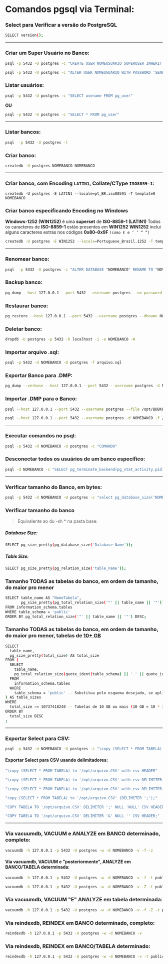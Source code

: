 #	Comandos pgsql via Terminal:

### Select para Verificar a versão do PostgreSQL

```bash
SELECT version();
```
___

### Criar um Super Usuário no Banco:

```bash
psql -p 5432 -U postgres -c "CREATE USER NOMEUSUARIO SUPERUSER INHERIT CREATEDB CREATEROLE" -d template1
```
```bash
psql -p 5432 -U postgres -c "ALTER USER NOMEUSUARIO WITH PASSWORD 'SENHA'" -d template1
```

### Listar usuários:

```bash
psql -p 5432 -U postgres -c "SELECT usename FROM pg_user"
```

**OU**

```bash
psql -p 5432 -U postgres -c "SELECT * FROM pg_user"
```
___

### Listar bancos:

```bash
psql  -p 5432 -U postgres -l
```

### Criar banco:

```bash
createdb -U postgres NOMEBANCO NOMEBANCO
```
___

### Criar banco, com Encoding `LATIN1`, Collate/CType `ISO8859-1`:  

```
createdb -U postgres -E LATIN1 --locale=pt_BR.iso88591 -T template0 NOMEBANCO
```

### Criar banco especificando Encoding no Windows

**Windows-1252 (WIN1252)** é uma **superset** de **ISO-8859-1 (LATIN1)**
Todos os caracteres de **ISO-8859-1** estão presentes em **WIN1252**
**WIN1252** inclui alguns caracteres extras nos códigos **0x80–0x9F** `(como € e ‘ ’ “ ”)`

```bash
createdb -U postgres -E WIN1252 --locale=Portuguese_Brazil.1252 -T template0 mihara.database
```

___

### Renomear banco:

```bash
psql  -p 5432 -U postgres -c "ALTER DATABASE "NOMEBANCO" RENAME TO "NOVONOMEBANCO""
```

### Backup banco:

```bash
pg_dump --host 127.0.0.1 --port 5432 --username postgres --no-password  --format custom --blobs --verbose --file ~/NOMEBANCO.backup NOMEBANCO
```

### Restaurar banco:

```bash
pg_restore --host 127.0.0.1 --port 5432 --username postgres --dbname NOMEBANCO --no-password  --verbose ~/NOMEBANCO.backup
```

### Deletar banco:

```bash
dropdb -U postgres -p 5432 -h localhost -i -e NOMEBANCO -W
```

### Importar arquivo .sql:

```bash
psql -p 5432 -d NOMEBANCO -U postgres -f arquivo.sql
```

### Exportar Banco para .DMP:

```bash
pg_dump --verbose --host 127.0.0.1 --port 5432 --username postgres -d NOMEBANCO > /opt/BDBKP/NOMEBANCO.dmp
```

### Importar .DMP para o Banco:

```bash
psql --host 127.0.0.1 --port 5432 --username postgres --file /opt/BDBKP/NOMEBANCO.dmp NOMEBANCO
```
```bash
psql --host 127.0.0.1 --port 5432 --username postgres -d NOMEBANCO -f /opt/custom/function.sql
```
___
### Executar comandos no psql:

```bash
psql -p 5432 -d NOMEBANCO -U postgres -c "COMANDO"
```
### Desconectar todos os usuários de um banco específico:
```bash
psql -d NOMEBANCO -c "SELECT pg_terminate_backend(pg_stat_activity.pid) FROM pg_stat_activity WHERE pg_stat_activity.datname = 'NOMEBANCO' AND pid <> pg_backend_pid();"
```
___
### Verificar tamanho do Banco, em bytes:

```bash
psql -p 5432 -d NOMEBANCO -U postgres -c "select pg_database_size('NOMEBANCO');"
```

### Verificar tamanho do banco
> Equivalente ao du -sh * na pasta base:  

##### Database Size: 

```bash
SELECT pg_size_pretty(pg_database_size('Database Name'));
```

##### Table Size:

```bash
SELECT pg_size_pretty(pg_relation_size('table_name'));
```

### Tamanho TODAS as tabelas do banco, em ordem de tamanho, do maior pro menor

```bash
SELECT table_name AS "NomeTabela",
       pg_size_pretty(pg_total_relation_size('"' || table_name || '"')) AS "Tamanho"
FROM information_schema.tables
WHERE table_schema = 'public'
ORDER BY pg_total_relation_size('"' || table_name || '"') DESC;
```

### Tamanho TODAS as tabelas do banco, em ordem de tamanho, do maior pro menor, tabelas de [10+ GB](https://github.com/elppans/doc-linux/blob/main/1024_em_computacao.md)

```bash
SELECT
  table_name,
  pg_size_pretty(total_size) AS total_size
FROM (
  SELECT
    table_name,
    pg_total_relation_size(quote_ident(table_schema) || '.' || quote_ident(table_name)) AS total_size
  FROM
    information_schema.tables
  WHERE
    table_schema = 'public' -- Substitua pelo esquema desejado, se aplicável
) AS table_sizes
WHERE
  total_size >= 10737418240 -- Tabelas de 10 GB ou mais (10 GB = 10 * 1024 * 1024 * 1024 bytes (10×2^30))
ORDER BY 
  total_size DESC
;
```
___
### Exportar Select para CSV:

```bash
psql -p 5432 -d NOMEBANCO -U postgres -c "\copy (SELECT * FROM TABELA) to '/opt/arquivo.CSV' with csv"
```

#### Exportar Select para CSV usando delimitadores:

```bash
"\copy (SELECT * FROM TABELA) to '/opt/arquivo.CSV' with csv HEADER"
```
```bash
"\copy (SELECT * FROM TABELA) to '/opt/arquivo.CSV' with csv DELIMITER ',' HEADER"
```
```bash
"\copy (SELECT * FROM TABELA) to '/opt/arquivo.CSV' with csv DELIMITER ';' HEADER"
```
```bash
"copy (SELECT * FROM TABELA) to '/opt/arquivo.CSV' (DELIMITER ';');"
```
```bash
"COPY TABELA TO '/opt/arquivo.CSV' DELIMITER ';' NULL 'NULL' CSV HEADER;"
```
```bash
"COPY TABELA TO '/opt/arquivo.CSV' DELIMITER '&' NULL '' CSV HEADER;"
```
___
### Via vacuumdb, VACUUM e ANALYZE em BANCO determinado, completo:

```bash
vacuumdb -h 127.0.0.1 -p 5432 -U postgres -w -d NOMEBANCO -v -f -z
```

#### Via vacuumdb, VACUUM e "posteriormente", ANALYZE em BANCO/TABELA determinada:

```bash
vacuumdb -h 127.0.0.1 -p 5432 -U postgres -w -d NOMEBANCO -v -f -t public.TABELA
```
```bash
vacuumdb -h 127.0.0.1 -p 5432 -U postgres -w -d NOMEBANCO -v -Z -t public.TABELA
```
### Via vacuumdb, VACUUM "E" ANALYZE em tabela determinada:

```bash
vacuumdb -h 127.0.0.1 -p 5432 -U postgres -w -d NOMEBANCO -v -f -Z -t public.TABELA
```

### Via reindexdb, REINDEX em BANCO determinado, completo:

```bash
reindexdb -h 127.0.0.1 -p 5432 -U postgres -w -d NOMEBANCO -v
```
### Via reindexdb, REINDEX em BANCO/TABELA determinado:

```BASH
reindexdb -h 127.0.0.1 -p 5432 -U postgres -w -d NOMEBANCO -v -t public.TABELA
```
